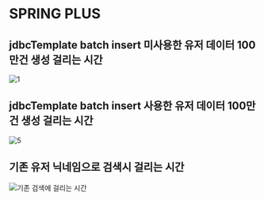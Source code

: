# SPRING PLUS

## jdbcTemplate batch insert 미사용한 유저 데이터 100만건 생성 걸리는 시간
![1](https://github.com/user-attachments/assets/982f745d-fbcb-4d3e-b669-3cb9651cf1c5)

## jdbcTemplate batch insert 사용한 유저 데이터 100만건 생성 걸리는 시간
![5](https://github.com/user-attachments/assets/3716a679-e2fa-44c1-8265-02cc9ecc7b43)



## 기존 유저 닉네임으로 검색시 걸리는 시간
![기존 검색에 걸리는 시간](https://github.com/user-attachments/assets/8025108f-2e9f-48be-814a-f906a117baa7)


